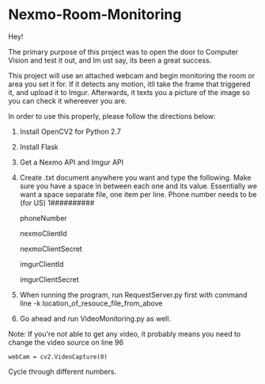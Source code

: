 # Nexmo-Room-Monitoring

Hey!

The primary purpose of this project was to open the door to Computer Vision and test it out, and Im ust say, its been a great success.

This project will use an attached webcam and begin monitoring the room or area you set it for. If it detects any motion, itll take the frame that triggered it, and upload it to Imgur. Afterwards, it texts you a picture of the image so you can check it whereever you are.

In order to use this properly, please follow the directions below:

1. Install OpenCV2 for Python 2.7
2. Install Flask
3. Get a Nexmo API and Imgur API
4. Create .txt document anywhere you want and type the following. Make sure you have a space in between each one and its value. Essentially we want a space separate file, one item per line. Phone number needs to be (for US) 1##########

    phoneNumber 
    
    nexmoClientId 
    
    nexmoClientSecret 
    
    imgurClientId 
    
    imgurClientSecret 
    
5. When running the program, run RequestServer.py first with command line -k location_of_resouce_file_from_above
6. Go ahead and run VideoMonitoring.py as well.

Note: If you're not able to get any video, it probably means you need to change the video source on line 96

    webCam = cv2.VideoCapture(0)

Cycle through different numbers.
